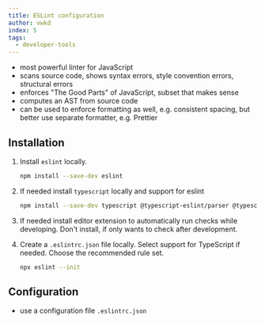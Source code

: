 ```yaml
---
title: ESLint configuration
author: vwkd
index: 5
tags:
  - developer-tools
---
```


- most powerful linter for JavaScript
- scans source code, shows syntax errors, style convention errors, structural errors
- enforces "The Good Parts" of JavaScript, subset that makes sense
- computes an AST from source code
- can be used to enforce formatting as well, e.g. consistent spacing, but better use separate formatter, e.g. Prettier



## Installation

1. Install `eslint` locally.

    ```bash
    npm install --save-dev eslint
    ```

1. If needed install `typescript` locally and support for eslint

    ```bash
    npm install --save-dev typescript @typescript-eslint/parser @typescript-eslint/eslint-plugin
    ```

1. If needed install editor extension to automatically run checks while developing. Don't install, if only wants to check after development.

1. Create a `.eslintrc.json` file locally. Select support for TypeScript if needed. Choose the recommended rule set.

    ```bash
    npx eslint --init 
    ```



## Configuration

- use a configuration file `.eslintrc.json`

<!-- ToDo: Add plugins, like eslint-plugin-es, eslint-plugin-node, eslint-plugin-promises, eslint-plugin-standard -->